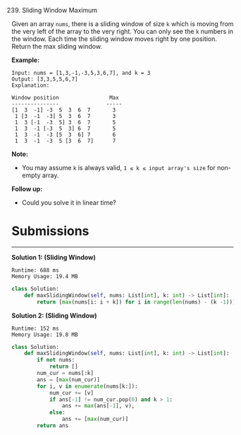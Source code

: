 239. Sliding Window Maximum

Given an array `nums`, there is a sliding window of size `k` which is moving from the very left of the array to the very right. You can only see the `k` numbers in the window. Each time the sliding window moves right by one position. Return the max sliding window.

**Example:**
```
Input: nums = [1,3,-1,-3,5,3,6,7], and k = 3
Output: [3,3,5,5,6,7] 
Explanation: 

Window position                Max
---------------               -----
[1  3  -1] -3  5  3  6  7       3
 1 [3  -1  -3] 5  3  6  7       3
 1  3 [-1  -3  5] 3  6  7       5
 1  3  -1 [-3  5  3] 6  7       5
 1  3  -1  -3 [5  3  6] 7       6
 1  3  -1  -3  5 [3  6  7]      7
```

**Note:**

* You may assume `k` is always valid, `1 ≤ k ≤ input array's size` for non-empty array.

**Follow up:**

* Could you solve it in linear time?

# Submissions
---
**Solution 1: (Sliding Window)**
```
Runtime: 688 ms
Memory Usage: 19.4 MB
```
```python
class Solution:
    def maxSlidingWindow(self, nums: List[int], k: int) -> List[int]:
        return [max(nums[i: i + k]) for i in range(len(nums) - (k -1))] if nums else []
```

**Solution 2: (Sliding Window)**
```
Runtime: 152 ms
Memory Usage: 19.8 MB
```
```python
class Solution:
    def maxSlidingWindow(self, nums: List[int], k: int) -> List[int]:
        if not nums:
            return []
        num_cur = nums[:k]
        ans = [max(num_cur)]
        for i, v in enumerate(nums[k:]):
            num_cur += [v]
            if ans[-1] != num_cur.pop(0) and k > 1:
                ans += max(ans[-1], v),                
            else:                
                ans += [max(num_cur)]
        return ans
```